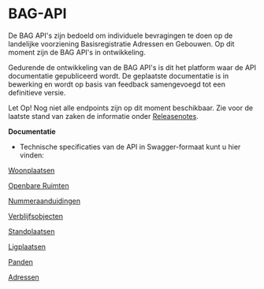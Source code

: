# BAG-API
De BAG API's zijn bedoeld om individuele bevragingen te doen op de landelijke voorziening Basisregistratie Adressen en Gebouwen. Op dit moment zijn de BAG API's in ontwikkeling.  

Gedurende de ontwikkeling van de BAG API's is dit het platform waar de API documentatie gepubliceerd wordt.
De geplaatste documentatie is in bewerking en wordt op basis van feedback samengevoegd tot een definitieve versie.

Let Op! Nog niet alle endpoints zijn op dit moment beschikbaar. Zie voor de laatste stand van zaken de informatie onder [Releasenotes](https://github.com/lvbag/BAG-API/tree/master/Releasenotes).

__Documentatie__  
* Technische specificaties van de API in Swagger-formaat kunt u hier vinden:


[Woonplaatsen](https://petstore.swagger.io/?url=https://raw.githubusercontent.com/lvbag/BAG-API/master/Technische%20specificatie/Yaml%27s/BAG%20API%20Individuele%20Bevragingen/resolved/individuelebevragingen/v2/woonplaatsen.yaml)

[Openbare Ruimten](https://petstore.swagger.io/?url=https://raw.githubusercontent.com/lvbag/BAG-API/master/Technische%20specificatie/Yaml%27s/BAG%20API%20Individuele%20Bevragingen/resolved/individuelebevragingen/v2/openbareruimten.yaml)

[Nummeraanduidingen](https://petstore.swagger.io/?url=https://raw.githubusercontent.com/lvbag/BAG-API/master/Technische%20specificatie/Yaml%27s/BAG%20API%20Individuele%20Bevragingen/resolved/individuelebevragingen/v2/nummeraanduidingen.yaml)

[Verblijfsobjecten](https://petstore.swagger.io/?url=https://raw.githubusercontent.com/lvbag/BAG-API/master/Technische%20specificatie/Yaml%27s/BAG%20API%20Individuele%20Bevragingen/resolved/individuelebevragingen/v2/verblijfsobjecten.yaml)

[Standplaatsen](https://petstore.swagger.io/?url=https://raw.githubusercontent.com/lvbag/BAG-API/master/Technische%20specificatie/Yaml%27s/BAG%20API%20Individuele%20Bevragingen/resolved/individuelebevragingen/v2/standplaatsen.yaml)

[Ligplaatsen](https://petstore.swagger.io/?url=https://raw.githubusercontent.com/lvbag/BAG-API/master/Technische%20specificatie/Yaml%27s/BAG%20API%20Individuele%20Bevragingen/resolved/individuelebevragingen/v2/ligplaatsen.yaml)

[Panden](https://petstore.swagger.io/?url=https://raw.githubusercontent.com/lvbag/BAG-API/master/Technische%20specificatie/Yaml%27s/BAG%20API%20Individuele%20Bevragingen/resolved/individuelebevragingen/v2/panden.yaml)  
  
[Adressen](https://petstore.swagger.io/?url=https://raw.githubusercontent.com/lvbag/BAG-API/master/Technische%20specificatie/Yaml%27s/BAG%20API%20Individuele%20Bevragingen/resolved/individuelebevragingen/v2/adressen.yaml)  
